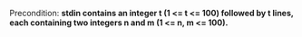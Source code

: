 Precondition: **stdin contains an integer t (1 <= t <= 100) followed by t lines, each containing two integers n and m (1 <= n, m <= 100).**